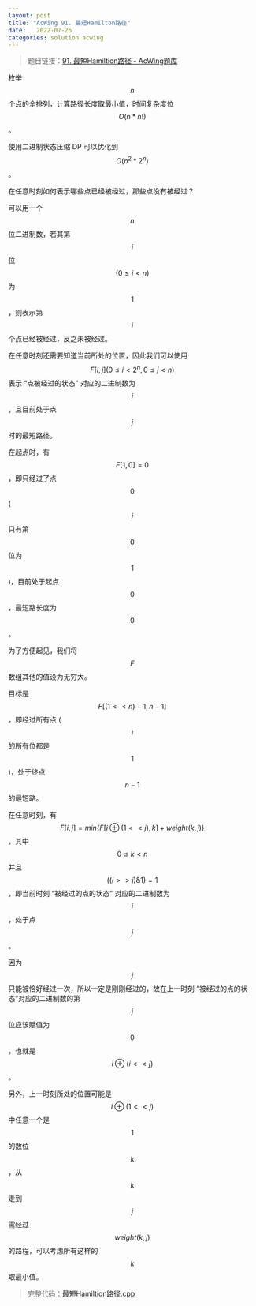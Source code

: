 ```yaml
---
layout: post
title: "AcWing 91. 最短Hamilton路径"
date:   2022-07-26
categories: solution acwing
---
```


> 题目链接：<a href="https://www.acwing.com/problem/content/93/" target="_blank">91. 最短Hamiltion路径 - AcWing题库</a>

枚举 $$n$$ 个点的全排列，计算路径长度取最小值，时间复杂度位 $$O(n*n!)$$。

使用二进制状态压缩 DP 可以优化到 $$O(n^2*2^n)$$。

在任意时刻如何表示哪些点已经被经过，那些点没有被经过？

可以用一个 $$n$$ 位二进制数，若其第 $$i$$ 位 $$(0\le i<n)$$ 为 $$1$$，则表示第 $$i$$ 个点已经被经过，反之未被经过。

在任意时刻还需要知道当前所处的位置，因此我们可以使用 $$F[i,j](0\le i<2^n,0\le j<n)$$ 表示 “点被经过的状态” 对应的二进制数为 $$i$$，且目前处于点 $$j$$ 时的最短路径。

在起点时，有 $$F[1,0]=0$$，即只经过了点 $$0$$ ($$i$$只有第 $$0$$ 位为 $$1$$)，目前处于起点 $$0$$，最短路长度为 $$0$$。

为了方便起见，我们将 $$F$$ 数组其他的值设为无穷大。

目标是 $$F[(1<<n)-1,n-1]$$，即经过所有点 ($$i$$ 的所有位都是 $$1$$)，处于终点 $$n-1$$ 的最短路。

在任意时刻，有 $$F[i,j]=min\{F[i\oplus(1<<j),k]+weight(k,j)\}$$，其中 $$0\le k<n$$ 并且 $$((i>>j)\&1)=1$$，即当前时刻 “被经过的点的状态” 对应的二进制数为 $$i$$，处于点 $$j$$。

因为 $$j$$ 只能被恰好经过一次，所以一定是刚刚经过的，故在上一时刻 “被经过的点的状态”对应的二进制数的第 $$j$$ 位应该赋值为 $$0$$，也就是 $$i\oplus(i<<j)$$。

另外，上一时刻所处的位置可能是 $$i\oplus(1<<j)$$中任意一个是 $$1$$ 的数位 $$k$$，从 $$k$$ 走到 $$j$$ 需经过 $$weight(k,j)$$ 的路程，可以考虑所有这样的 $$k$$ 取最小值。

> 完整代码：<a href="https://gitee.com/lyccrius/oi/blob/master/www.acwing.com/problem/content/93/最短Hamilton路径.cpp" target="_blank">最短Hamiltion路径.cpp<a>